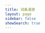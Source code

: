 ```yaml
---
title: 词条漫游
layout: page
sidebar: false
showSearch: true
---
```


<script setup lang="ts">
  import Wander from './components/Wander.vue'
</script>

<Wander />
